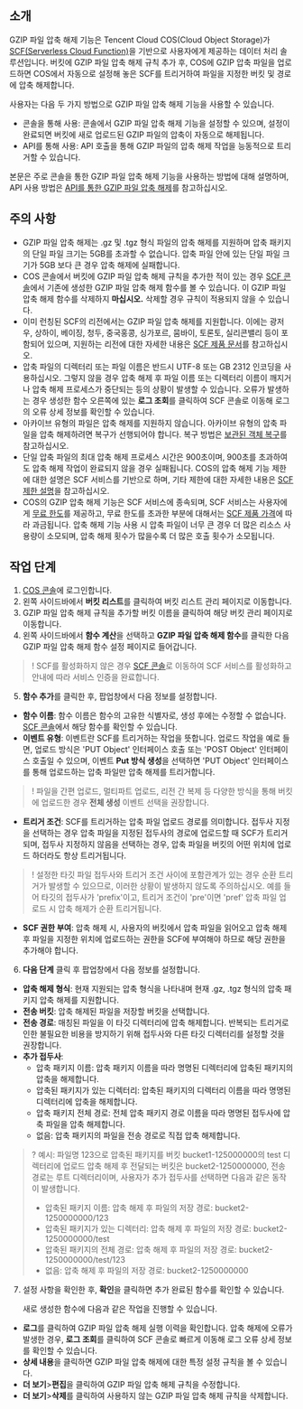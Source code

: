 ## 소개

GZIP 파일 압축 해제 기능은 Tencent Cloud COS(Cloud Object Storage)가 [SCF(Serverless Cloud Function)](https://intl.cloud.tencent.com/document/product/583)을 기반으로 사용자에게 제공하는 데이터 처리 솔루션입니다. 버킷에 GZIP 파일 압축 해제 규칙 추가 후, COS에 GZIP 압축 파일을 업로드하면 COS에서 자동으로 설정해 놓은 SCF를 트리거하여 파일을 지정한 버킷 및 경로에 압축 해제합니다.

사용자는 다음 두 가지 방법으로 GZIP 파일 압축 해제 기능을 사용할 수 있습니다.
- 콘솔을 통해 사용: 콘솔에서 GZIP 파일 압축 해제 기능을 설정할 수 있으며, 설정이 완료되면 버킷에 새로 업로드된 GZIP 파일의 압축이 자동으로 해제됩니다.
- API를 통해 사용: API 호출을 통해 GZIP 파일의 압축 해제 작업을 능동적으로 트리거할 수 있습니다.

본문은 주로 콘솔을 통한 GZIP 파일 압축 해제 기능을 사용하는 방법에 대해 설명하며, API 사용 방법은 [API를 통한 GZIP 파일 압축 해제](https://intl.cloud.tencent.com/document/product/436/46202)를 참고하십시오.


## 주의 사항

- GZIP 파일 압축 해제는 .gz 및 .tgz 형식 파일의 압축 해제를 지원하며 압축 패키지의 단일 파일 크기는 5GB를 초과할 수 없습니다. 압축 파일 안에 있는 단일 파일 크기가 5GB 보다 큰 경우 압축 해제에 실패합니다.
- COS 콘솔에서 버킷에 GZIP 파일 압축 해제 규칙을 추가한 적이 있는 경우 [SCF 콘솔](https://console.cloud.tencent.com/scf/list?rid=1&ns=default)에서 기존에 생성한 GZIP 파일 압축 해제 함수를 볼 수 있습니다. 이 GZIP 파일 압축 해제 함수를 삭제하지 **마십시오.** 삭제할 경우 규칙이 적용되지 않을 수 있습니다.
- 이미 런칭된 SCF의 리전에서는 GZIP 파일 압축 해제를 지원합니다. 이에는 광저우, 상하이, 베이징, 청두, 중국홍콩, 싱가포르, 뭄바이, 토론토, 실리콘밸리 등이 포함되어 있으며, 지원하는 리전에 대한 자세한 내용은 [SCF 제품 문서](https://intl.cloud.tencent.com/document/product/583)를 참고하십시오.
- 압축 파일의 디렉터리 또는 파일 이름은 반드시 UTF-8 또는 GB 2312 인코딩을 사용하십시오. 그렇지 않을 경우 압축 해제 후 파일 이름 또는 디렉터리 이름이 깨지거나 압축 해제 프로세스가 중단되는 등의 상황이 발생할 수 있습니다. 오류가 발생하는 경우 생성한 함수 오른쪽에 있는 **로그 조회**를 클릭하여 SCF 콘솔로 이동해 로그의 오류 상세 정보를 확인할 수 있습니다.
- 아카이브 유형의 파일은 압축 해제를 지원하지 않습니다. 아카이브 유형의 압축 파일을 압축 해제하려면 복구가 선행되어야 합니다. 복구 방법은 [보관된 객체 복구](https://intl.cloud.tencent.com/document/product/436/30961)를 참고하십시오.
- 단일 압축 파일의 최대 압축 해제 프로세스 시간은 900초이며, 900초를 초과하여도 압축 해제 작업이 완료되지 않을 경우 실패됩니다. COS의 압축 해제 기능 제한에 대한 설명은 SCF 서비스를 기반으로 하며, 기타 제한에 대한 자세한 내용은 [SCF 제한 설명](https://intl.cloud.tencent.com/document/product/583/11637)을 참고하십시오.
- COS의 GZIP 압축 해제 기능은 SCF 서비스에 종속되며, SCF 서비스는 사용자에게 [무료 한도](https://intl.cloud.tencent.com/document/product/583/12282)를 제공하고, 무료 한도를 초과한 부분에 대해서는 [SCF 제품 가격](https://intl.cloud.tencent.com/document/product/583/12281)에 따라 과금됩니다. 압축 해제 기능 사용 시 압축 파일이 너무 큰 경우 더 많은 리소스 사용량이 소모되며, 압축 해제 횟수가 많을수록 더 많은 호출 횟수가 소모됩니다.

## 작업 단계

1. [COS 콘솔](https://console.cloud.tencent.com/cos5)에 로그인합니다.
2. 왼쪽 사이드바에서 **버킷 리스트**를 클릭하여 버킷 리스트 관리 페이지로 이동합니다.
3. GZIP 파일 압축 해제 규칙을 추가할 버킷 이름을 클릭하여 해당 버킷 관리 페이지로 이동합니다.
4. 왼쪽 사이드바에서 **함수 계산**을 선택하고 **GZIP 파일 압축 해제 함수**를 클릭한 다음 GZIP 파일 압축 해제 함수 설정 페이지로 들어갑니다.
> ! SCF를 활성화하지 않은 경우 [SCF 콘솔](https://console.cloud.tencent.com/scf)로 이동하여 SCF 서비스를 활성화하고 안내에 따라 서비스 인증을 완료합니다.
> 
5. **함수 추가**를 클릭한 후, 팝업창에서 다음 정보를 설정합니다. 

 - **함수 이름**: 함수 이름은 함수의 고유한 식별자로, 생성 후에는 수정할 수 없습니다. [SCF 콘솔](https://console.cloud.tencent.com/scf/list?rid=1&ns=default)에서 해당 함수를 확인할 수 있습니다.
 - **이벤트 유형**: 이벤트란 SCF를 트리거하는 작업을 뜻합니다. 업로드 작업을 예로 들면, 업로드 방식은 'PUT Object' 인터페이스 호출 또는 'POST Object' 인터페이스 호출일 수 있으며, 이벤트 **Put 방식 생성**을 선택하면 'PUT Object' 인터페이스를 통해 업로드하는 압축 파일만 압축 해제를 트리거합니다.
> ! 파일을 간편 업로드, 멀티파트 업로드, 리전 간 복제 등 다양한 방식을 통해 버킷에 업로드한 경우 **전체 생성** 이벤트 선택을 권장합니다.
> 
 - **트리거 조건**: SCF를 트리거하는 압축 파일 업로드 경로를 의미합니다. 접두사 지정을 선택하는 경우 압축 파일을 지정된 접두사의 경로에 업로드할 때 SCF가 트리거되며, 접두사 지정하지 않음을 선택하는 경우, 압축 파일을 버킷의 어떤 위치에 업로드 하더라도 항상 트리거됩니다.
> ! 설정한 타깃 파일 접두사와 트리거 조건 사이에 포함관계가 있는 경우 순환 트리거가 발생할 수 있으므로, 이러한 상황이 발생하지 않도록 주의하십시오. 예를 들어 타깃의 접두사가 'prefix'이고, 트리거 조건이 'pre'이면 'pref' 압축 파일 업로드 시 압축 해제가 순환 트리거됩니다.
> 
 - **SCF 권한 부여**: 압축 해제 시, 사용자의 버킷에서 압축 파일을 읽어오고 압축 해제 후 파일을 지정한 위치에 업로드하는 권한을 SCF에 부여해야 하므로 해당 권한을 추가해야 합니다.
6. **다음 단계** 클릭 후 팝업창에서 다음 정보를 설정합니다. 

 - **압축 해제 형식**: 현재 지원되는 압축 형식을 나타내며 현재 .gz, .tgz 형식의 압축 패키지 압축 해제를 지원합니다.
 - **전송 버킷**: 압축 해제된 파일을 저장할 버킷을 선택합니다.
 - **전송 경로**: 매칭된 파일을 이 타깃 디렉터리에 압축 해제합니다. 반복되는 트리거로 인한 불필요한 비용을 방지하기 위해 접두사와 다른 타깃 디렉터리를 설정할 것을 권장합니다.
 - **추가 접두사**:
   - 압축 패키지 이름: 압축 패키지 이름을 따라 명명된 디렉터리에 압축된 패키지의 압축을 해제합니다.
   - 압축된 패키지가 있는 디렉터리: 압축된 패키지의 디렉터리 이름을 따라 명명된 디렉터리에 압축을 해제합니다.
   - 압축 패키지 전체 경로: 전체 압축 패키지 경로 이름을 따라 명명된 접두사에 압축 파일을 압축 해제합니다.
   - 없음: 압축 패키지의 파일을 전송 경로로 직접 압축 해제합니다.
>? 예시:
> 파일명 123으로 압축된 패키지를 버킷 bucket1-125000000의 test 디렉터리에 업로드 압축 해제 후 전달되는 버킷은 bucket2-1250000000, 전송 경로는 루트 디렉터리이며, 사용자가 추가 접두사를 선택하면 다음과 같은 동작이 발생합니다.
> - 압축된 패키지 이름: 압축 해제 후 파일의 저장 경로: bucket2-1250000000/123
> - 압축된 패키지가 있는 디렉터리: 압축 해제 후 파일의 저장 경로: bucket2-1250000000/test
> - 압축된 패키지의 전체 경로: 압축 해제 후 파일의 저장 경로: bucket2-1250000000/test/123
> - 없음: 압축 해제 후 파일의 저장 경로: bucket2-1250000000
> 
7. 설정 사항을 확인한 후, **확인**을 클릭하면 추가 완료된 함수를 확인할 수 있습니다.

   새로 생성한 함수에 다음과 같은 작업을 진행할 수 있습니다.
 - **로그**를 클릭하여 GZIP 파일 압축 해제 실행 이력을 확인합니다. 압축 해제에 오류가 발생한 경우, **로그 조회**를 클릭하여 SCF 콘솔로 빠르게 이동해 로그 오류 상세 정보를 확인할 수 있습니다.
 - **상세 내용**을 클릭하면 GZIP 파일 압축 해제에 대한 특정 설정 규칙을 볼 수 있습니다.
 - **더 보기**>**편집**을 클릭하여 GZIP 파일 압축 해제 규칙을 수정합니다.
 - **더 보기**>**삭제**를 클릭하여 사용하지 않는 GZIP 파일 압축 해제 규칙을 삭제합니다.
